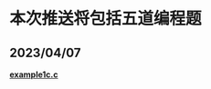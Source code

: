# 本次推送将包括五道编程题
## **2023/04/07** 
**[example1c.c](https://github.com/MossDream/Data-Structure-Learning-C/blob/main/Episode%201/example1c.c)**
